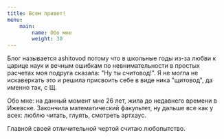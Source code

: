 ```yaml
---
title: Всем привет!
menu:
    main:
        name: Обо мне
        weight: 30
---
```


Блог называется ashitovod потому что в школьные годы из-за любви к царице наук и вечным ошибкам по невнимательности в простых расчетах моя подруга сказала: "Ну ты считовод!". Я не могла не искаверкать это и решила присвоить себе в виде ника "щитовод", да именно так, с Щ.

Обо мне: на данный момент мне 26 лет, жила до недавнего времени в Ижевске. Закончила математический факультет, ну дальше все как у всех: люблю читать, глуять, смотреть артхаус.

Главной своей отличительной чертой считаю любопытство.
